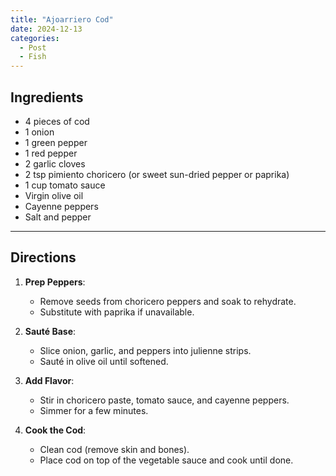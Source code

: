 ```yaml
---
title: "Ajoarriero Cod"  
date: 2024-12-13  
categories:  
  - Post  
  - Fish  
---
```


## Ingredients  

- 4 pieces of cod  
- 1 onion  
- 1 green pepper  
- 1 red pepper  
- 2 garlic cloves  
- 2 tsp pimiento choricero (or sweet sun-dried pepper or paprika)  
- 1 cup tomato sauce  
- Virgin olive oil  
- Cayenne peppers  
- Salt and pepper  

---

## Directions  

1. **Prep Peppers**:  
   - Remove seeds from choricero peppers and soak to rehydrate.  
   - Substitute with paprika if unavailable.  

2. **Sauté Base**:  
   - Slice onion, garlic, and peppers into julienne strips.  
   - Sauté in olive oil until softened.  

3. **Add Flavor**:  
   - Stir in choricero paste, tomato sauce, and cayenne peppers.  
   - Simmer for a few minutes.  

4. **Cook the Cod**:  
   - Clean cod (remove skin and bones).  
   - Place cod on top of the vegetable sauce and cook until done.
